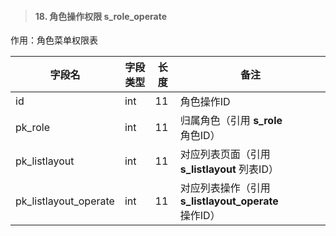 > #### 18. 角色操作权限 s_role_operate

作用：角色菜单权限表

| 字段名                | 字段类型 | 长度 | 备注                                                 |
| --------------------- | -------- | ---- | ---------------------------------------------------- |
| id                    | int      | 11   | 角色操作ID                                           |
| pk_role               | int      | 11   | 归属角色（引用 **s_role** 角色ID）                   |
| pk_listlayout         | int      | 11   | 对应列表页面（引用 **s_listlayout** 列表ID）         |
| pk_listlayout_operate | int      | 11   | 对应列表操作（引用 **s_listlayout_operate** 操作ID） |

